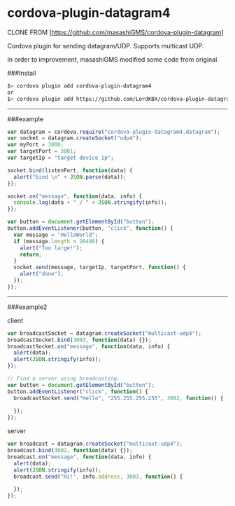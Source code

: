 cordova-plugin-datagram4
=======================

CLONE FROM [https://github.com/masashiGMS/cordova-plugin-datagram]

Cordova plugin for sending datagram/UDP. Supports multicast UDP.


In order to improvement, masashiGMS modified some code from original.

###Install
```bash
$> cordova plugin add cordova-plugin-datagram4
or
$> cordova plugin add https://github.com/LordKBX/cordova-plugin-datagram4.git
```

-----
###example

```js
var datagram = cordova.require("cordova-plugin-datagram4.datagram");
var socket = datagram.createSocket("udp4");
var myPort = 3000;
var targetPort = 3001;
var targetIp = "target device ip";

socket.bind(listenPort, function(data) {
  alert("bind \n" + JSON.parse(data));
});

socket.on("message", function(data, info) {
  console.log(data + " / " + JSON.stringify(info));
});

var button = document.getElementById("button");
button.addEventListener(button, "click", function() {
  var message = "HelloWorld";
  if (message.length > 20480) {
    alert("Too large!");
    return;
  }
  socket.send(message, targetIp, targetPort, function() {
    alert("done");
  });
});
```

-----

###example2

client
```js
var broadcastSocket = datagram.createSocket("multicast-udp4");
broadcastSocket.bind(3003, function(data) {});
broadcastSocket.on("message", function(data, info) {
  alert(data);
  alert(JSON.stringify(info));
});

// Find a server using broadcasting.
var button = document.getElementById("button");
button.addEventListener("click", function() {
  broadcastSocket.send("Hello", "255.255.255.255", 3002, function() {
    
  });
});
```

server
```js
var broadcast = datagram.createSocket("multicast-udp4");
broadcast.bind(3002, function(data) {});
broadcast.on("message", function(data, info) {
  alert(data);
  alert(JSON.stringify(info));
  broadcast.send("Hi!", info.address, 3003, function() {
    
  });
});
```


